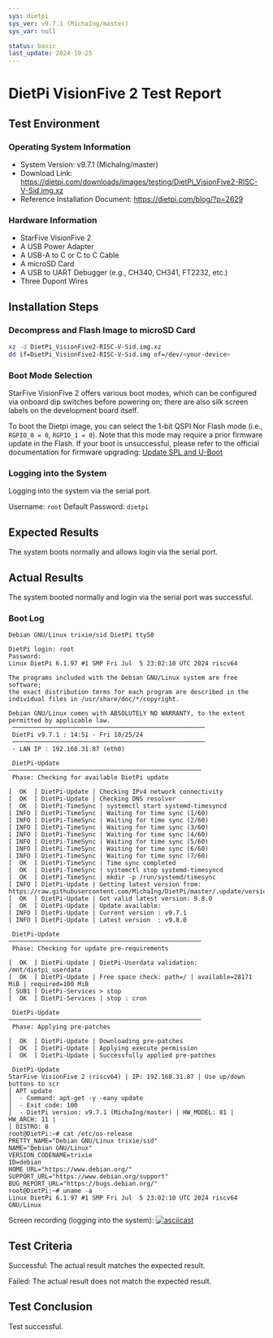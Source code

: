 ```yaml
---
sys: dietpi
sys_ver: v9.7.1 (MichaIng/master)
sys_var: null

status: basic
last_update: 2024-10-25
---
```


# DietPi VisionFive 2 Test Report

## Test Environment

### Operating System Information

- System Version: v9.7.1 (MichaIng/master)
- Download Link: https://dietpi.com/downloads/images/testing/DietPi_VisionFive2-RISC-V-Sid.img.xz
- Reference Installation Document: https://dietpi.com/blog/?p=2629

### Hardware Information

- StarFive VisionFive 2
- A USB Power Adapter
- A USB-A to C or C to C Cable
- A microSD Card
- A USB to UART Debugger (e.g., CH340, CH341, FT2232, etc.)
- Three Dupont Wires

## Installation Steps

### Decompress and Flash Image to microSD Card


```bash
xz -d DietPi_VisionFive2-RISC-V-Sid.img.xz
dd if=DietPi_VisionFive2-RISC-V-Sid.img of=/dev/<your-device> 
```

### Boot Mode Selection

StarFive VisionFive 2 offers various boot modes, which can be configured via onboard dip switches before powering on; there are also silk screen labels on the development board itself.

To boot the Dietpi image, you can select the 1-bit QSPI Nor Flash mode (i.e., `RGPIO_0 = 0`, `RGPIO_1 = 0`). Note that this mode may require a prior firmware update in the Flash. If your boot is unsuccessful, please refer to the official documentation for firmware upgrading: [Update SPL and U-Boot](https://doc.rvspace.org/VisionFive2/Quick_Start_Guide/VisionFive2_QSG/spl_u_boot_0.html)

### Logging into the System

Logging into the system via the serial port.

Username: `root`
Default Password: `dietpi`

## Expected Results

The system boots normally and allows login via the serial port.

## Actual Results

The system booted normally and login via the serial port was successful.

### Boot Log

```log
Debian GNU/Linux trixie/sid DietPi ttyS0

DietPi login: root
Password: 
Linux DietPi 6.1.97 #1 SMP Fri Jul  5 23:02:10 UTC 2024 riscv64

The programs included with the Debian GNU/Linux system are free software;
the exact distribution terms for each program are described in the
individual files in /usr/share/doc/*/copyright.

Debian GNU/Linux comes with ABSOLUTELY NO WARRANTY, to the extent
permitted by applicable law.
 ─────────────────────────────────────────────────────
 DietPi v9.7.1 : 14:51 - Fri 10/25/24
 ─────────────────────────────────────────────────────
 - LAN IP : 192.168.31.87 (eth0)

 DietPi-Update
─────────────────────────────────────────────────────
 Phase: Checking for available DietPi update

[  OK  ] DietPi-Update | Checking IPv4 network connectivity
[  OK  ] DietPi-Update | Checking DNS resolver
[  OK  ] DietPi-TimeSync | systemctl start systemd-timesyncd
[ INFO ] DietPi-TimeSync | Waiting for time sync (1/60)
[ INFO ] DietPi-TimeSync | Waiting for time sync (2/60)
[ INFO ] DietPi-TimeSync | Waiting for time sync (3/60)
[ INFO ] DietPi-TimeSync | Waiting for time sync (4/60)
[ INFO ] DietPi-TimeSync | Waiting for time sync (5/60)
[ INFO ] DietPi-TimeSync | Waiting for time sync (6/60)
[ INFO ] DietPi-TimeSync | Waiting for time sync (7/60)
[  OK  ] DietPi-TimeSync | Time sync completed
[  OK  ] DietPi-TimeSync | systemctl stop systemd-timesyncd
[  OK  ] DietPi-TimeSync | mkdir -p /run/systemd/timesync
[ INFO ] DietPi-Update | Getting latest version from: https://raw.githubusercontent.com/MichaIng/DietPi/master/.update/version
[  OK  ] DietPi-Update | Got valid latest version: 9.8.0
[  OK  ] DietPi-Update | Update available:
[ INFO ] DietPi-Update | Current version : v9.7.1
[ INFO ] DietPi-Update | Latest version  : v9.8.0

 DietPi-Update
─────────────────────────────────────────────────────
 Phase: Checking for update pre-requirements

[  OK  ] DietPi-Update | DietPi-Userdata validation: /mnt/dietpi_userdata
[  OK  ] DietPi-Update | Free space check: path=/ | available=28171 MiB | required=100 MiB
[ SUB1 ] DietPi-Services > stop 
[  OK  ] DietPi-Services | stop : cron

 DietPi-Update
─────────────────────────────────────────────────────
 Phase: Applying pre-patches

[  OK  ] DietPi-Update | Downloading pre-patches
[  OK  ] DietPi-Update | Applying execute permission
[  OK  ] DietPi-Update | Successfully applied pre-patches

 DietPi-Update
StarFive VisionFive 2 (riscv64) | IP: 192.168.31.87 | Use up/down buttons to scr
│ APT update
│  - Command: apt-get -y -eany update
│  - Exit code: 100
│  - DietPi version: v9.7.1 (MichaIng/master) | HW_MODEL: 81 | HW_ARCH: 11 |
│ DISTRO: 8
root@DietPi:~# cat /etc/os-release 
PRETTY_NAME="Debian GNU/Linux trixie/sid"
NAME="Debian GNU/Linux"
VERSION_CODENAME=trixie
ID=debian
HOME_URL="https://www.debian.org/"
SUPPORT_URL="https://www.debian.org/support"
BUG_REPORT_URL="https://bugs.debian.org/"
root@DietPi:~# uname -a 
Linux DietPi 6.1.97 #1 SMP Fri Jul  5 23:02:10 UTC 2024 riscv64 GNU/Linux
```

Screen recording (logging into the system):
[![asciicast](https://asciinema.org/a/IMU31fDOjU2FgiYnFjriTaycE.svg)](https://asciinema.org/a/IMU31fDOjU2FgiYnFjriTaycE)

## Test Criteria

Successful: The actual result matches the expected result.

Failed: The actual result does not match the expected result.

## Test Conclusion

Test successful.
